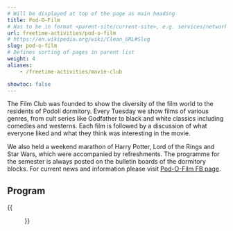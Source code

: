 ```yaml
---
# Will be displayed at top of the page as main heading
title: Pod-O-Film
# Has to be in format <parent-site/current-site>, e.g. services/network (notice missing slash at the beginning)
url: freetime-activities/pod-o-film
# https://en.wikipedia.org/wiki/Clean_URL#Slug
slug: pod-o-film
# Defines sorting of pages in parent list
weight: 4
aliases:
    - /freetime-activities/movie-club

showtoc: false
---
```

The Film Club was founded to show the diversity of the film world to the residents of Podolí dormitory. Every Tuesday we show films of various genres, from cult series like Godfather to black and white classics including comedies and westerns. Each film is followed by a discussion of what everyone liked and what they think was interesting in the movie.

We also held a weekend marathon of Harry Potter, Lord of the Rings and Star Wars, which were accompanied by refreshments. The programme for the semester is always posted on the bulletin boards of the dormitory blocks. For current news and information please visit [Pod-O-Film FB page](https://www.facebook.com/Filmov%C3%BD-Klub-Pod-O-Lee-133619003377044/timeline).

## Program

{{<figure src="pod-o-film-en.png" alt="Pod-O-Film program">}}
